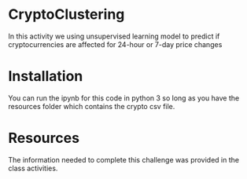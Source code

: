 # CryptoClustering
In this activity we using unsupervised learning model to predict if cryptocurrencies are affected for 24-hour or 7-day price changes

# Installation
You can run the ipynb for this code in python 3 so long as you have the resources folder which contains the crypto csv file.

# Resources
The information needed to complete this challenge was provided in the class activities.
